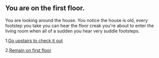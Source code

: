 ## You are on the first floor.
You are looking around the house. You notice the house is old, every footstep you take you can hear the floor creak you're about to enter the living room when all of a sudden you hear very suddle footsteps.

1.[Go upstairs to check it out](upstairs-man-at-door.md)

2.[Remain on first floor](enter-livingrm.md)